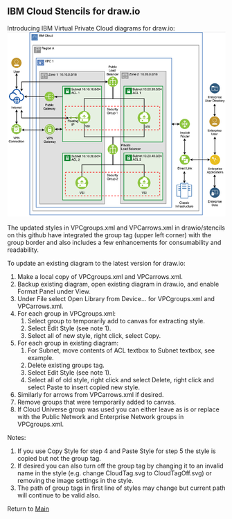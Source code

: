 ## IBM Cloud Stencils for draw.io

Introducing IBM Virtual Private Cloud diagrams for draw.io:
![VPCSimple](/images/vpc-experience-simple-drawio.png)

The updated styles in VPCgroups.xml and VPCarrows.xml in drawio/stencils on this github have integrated the group tag (upper left corner) with the group border and also includes a few enhancements for consumability and readability.

To update an existing diagram to the latest version for draw.io:
1. Make a local copy of VPCgroups.xml and VPCarrows.xml. 
2. Backup existing diagram, open existing diagram in draw.io, and enable Format Panel under View.
3. Under File select Open Library from Device... for VPCgroups.xml and VPCarrows.xml.
4. For each group in VPCgroups.xml: 
    1. Select group to temporarily add to canvas for extracting style.
    2. Select Edit Style (see note 1).
    3. Select all of new style, right click, select Copy.
5. For each group in existing diagram: 
    1. For Subnet, move contents of ACL textbox to Subnet textbox, see example.
    2. Delete existing groups tag.
    3. Select Edit Style (see note 1).
    4. Select all of old style, right click and select Delete, right click and select Paste to insert copied new style.
6. Similarly for arrows from VPCarrows.xml if desired.
7. Remove groups that were temporarily added to canvas.
8. If Cloud Universe group was used you can either leave as is or replace with the Public Network and Enterprise Network groups in VPCgroups.xml.

Notes: 
1. If you use Copy Style for step 4 and Paste Style for step 5 the style is copied but not the group tag.  
2. If desired you can also turn off the group tag by changing it to an invalid name in the style (e.g. change CloudTag.svg to CloudTagOff.svg) or removing the image settings in the style.
3. The path of group tags in first line of styles may change but current path will continue to be valid also.

Return to [Main](/README.md)
